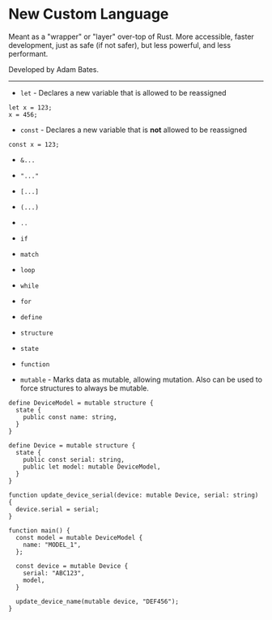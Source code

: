 # New Custom Language

Meant as a "wrapper" or "layer" over-top of Rust. More accessible, faster development, just as safe (if not safer), but less powerful, and less performant.

Developed by Adam Bates.

---

- `let` - Declares a new variable that is allowed to be reassigned

```
let x = 123;
x = 456;
```

- `const` - Declares a new variable that is **not** allowed to be reassigned

```
const x = 123;
```

- `&...`

- `"..."`

- `[...]`

- `(...)`

- `..`

- `if`

- `match`

- `loop`

- `while`

- `for`

- `define`

- `structure`

- `state`

- `function`

- `mutable` - Marks data as mutable, allowing mutation. Also can be used to force structures to always be mutable.

```
define DeviceModel = mutable structure {
  state {
    public const name: string,
  }
}

define Device = mutable structure {
  state {
    public const serial: string,
    public let model: mutable DeviceModel,
  }
}

function update_device_serial(device: mutable Device, serial: string) {
  device.serial = serial;
}

function main() {
  const model = mutable DeviceModel {
    name: "MODEL_1",
  };

  const device = mutable Device {
    serial: "ABC123",
    model,
  }

  update_device_name(mutable device, "DEF456");
}
```

